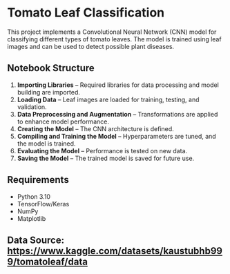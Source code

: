 # Tomato Leaf Classification

This project implements a Convolutional Neural Network (CNN) model for classifying different types of tomato leaves. The model is trained using leaf images and can be used to detect possible plant diseases.

## Notebook Structure

1. **Importing Libraries** – Required libraries for data processing and model building are imported.
2. **Loading Data** – Leaf images are loaded for training, testing, and validation.
3. **Data Preprocessing and Augmentation** – Transformations are applied to enhance model performance.
4. **Creating the Model** – The CNN architecture is defined.
5. **Compiling and Training the Model** – Hyperparameters are tuned, and the model is trained.
6. **Evaluating the Model** – Performance is tested on new data.
7. **Saving the Model** – The trained model is saved for future use.

## Requirements
- Python 3.10
- TensorFlow/Keras
- NumPy
- Matplotlib

## Data Source: https://www.kaggle.com/datasets/kaustubhb999/tomatoleaf/data
